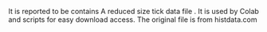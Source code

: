 It is reported to be contains A reduced size tick data file . 
It is used by Colab and scripts for easy download access.
The original file is from histdata.com  
